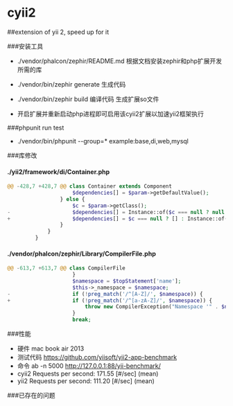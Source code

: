 # cyii2
##extension of yii 2, speed up for it

###安装工具
* ./vendor/phalcon/zephir/README.md 根据文档安装zephir和php扩展开发 所需的库

* ./vendor/bin/zephir generate 生成代码
* ./vendor/bin/zephir build 编译代码 生成扩展so文件
* 开启扩展并重新启动php进程即可启用该cyii2扩展以加速yii2框架执行

###phpunit run test
* ./vendor/bin/phpunit --group=*  example:base,di,web,mysql

###库修改

#### ./yii2/framework/di/Container.php

```php
@@ -428,7 +428,7 @@ class Container extends Component
                     $dependencies[] = $param->getDefaultValue();
                 } else {
                     $c = $param->getClass();
-                    $dependencies[] = Instance::of($c === null ? null : $c->getName());
+                    $dependencies[] = $c === null ? [] : Instance::of( $c->getName());
                 }
             }
         }
```
#### ./vendor/phalcon/zephir/Library/CompilerFile.php

```php
@@ -613,7 +613,7 @@ class CompilerFile
                     }
                     $namespace = $topStatement['name'];
                     $this->_namespace = $namespace;
-                    if (!preg_match('/^[A-Z]/', $namespace)) {
+                    if (!preg_match('/^[a-zA-Z]/', $namespace)) {
                         throw new CompilerException("Namespace '" . $namespace . "' must be in camelized-form", $topStatement);
                     }
                     break;
```
###性能
* 硬件 mac book air 2013
* 测试代码 https://github.com/yiisoft/yii2-app-benchmark
* 命令 ab -n 5000 http://127.0.0.1:88/yii-benchmark/
* cyii2 Requests per second:    171.55 [#/sec] (mean) 
* yii2 Requests per second:     111.20 [#/sec] (mean) 

###已存在的问题
